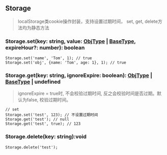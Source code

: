 ## Storage
> localStorage类cookie操作封装，支持设置过期时间， set, get, delete方法均为静态方法     

### Storage.set(key: string, value: [ObjType](../src/types.ts) | [BaseType](../src//types.ts), expireHour?: number): boolean        

```
Storage.set('name', 'Tom', 1); // true
Storage.set('obj', {name: 'Tom', age: 1}, 1); // true
```
### Storage.get(key: string, ignoreExpire: boolean): [ObjType](../src/types.ts) | [BaseType](../src//types.ts) | undefined
> ignoreExpire = true时, 不会校验过期时间, 反之会校验时间是否过期。默认为false, 校验过期时间。      

```
// set
Storage.set('test', 123); // 不设置过期时间
Storage.get('test'); // null
Storage.get('test', true); // 123
```

### Storage.delete(key: string):void      

```
Storage.delete('test');
```